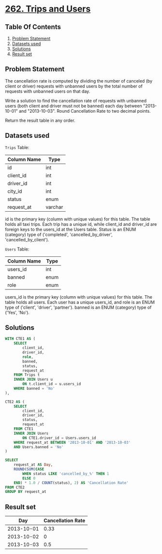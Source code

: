 # [262. Trips and Users](https://leetcode.com/problems/trips-and-users/description/)

## Table Of Contents
1. [Problem Statement]()
2. [Datasets used]()
3. [Solutions]()
4. [Result set]()

## Problem Statement

The cancellation rate is computed by dividing the number of canceled (by client or driver) requests with unbanned users by the total number of requests with unbanned users on that day.

Write a solution to find the cancellation rate of requests with unbanned users (both client and driver must not be banned) each day between "2013-10-01" and "2013-10-03". Round Cancellation Rate to two decimal points.

Return the result table in any order.

## Datasets used

```Trips``` Table:

| Column Name | Type     |
| ----------- | -------- |
| id          | int      |
| client_id   | int      |
| driver_id   | int      |
| city_id     | int      |
| status      | enum     |
| request_at  | varchar  |     

id is the primary key (column with unique values) for this table.
The table holds all taxi trips. Each trip has a unique id, while client_id and driver_id are foreign keys to the users_id at the Users table.
Status is an ENUM (category) type of ('completed', 'cancelled_by_driver', 'cancelled_by_client').

```Users``` Table:

| Column Name | Type     |
| ----------- | -------- |
| users_id    | int      |
| banned      | enum     |
| role        | enum     |

users_id is the primary key (column with unique values) for this table.
The table holds all users. Each user has a unique users_id, and role is an ENUM type of ('client', 'driver', 'partner').
banned is an ENUM (category) type of ('Yes', 'No').

## Solutions

```sql
WITH CTE1 AS (
    SELECT
        client_id,
        driver_id,
        role,
        banned,
        status,
        request_at
    FROM Trips t
    INNER JOIN Users u
        ON t.client_id = u.users_id
    WHERE banned = 'No'
),

CTE2 AS (
    SELECT
        client_id,
        driver_id,
        status,
        request_at
    FROM CTE1
    INNER JOIN Users
        ON CTE1.driver_id = Users.users_id
    WHERE request_at BETWEEN '2013-10-01' AND '2013-10-03'
    AND Users.banned = 'No'
)

SELECT
    request_at AS Day,
    ROUND(SUM(CASE
        WHEN status LIKE 'cancelled_by_%' THEN 1
        ELSE 0
    END) * 1.0 / COUNT(status), 2) AS 'Cancellation Rate'
FROM CTE2
GROUP BY request_at
```

## Result set

| Day        | Cancellation Rate |
| ---------- | ----------------- |
| 2013-10-01 | 0.33              |
| 2013-10-02 | 0                 |
| 2013-10-03 | 0.5               |